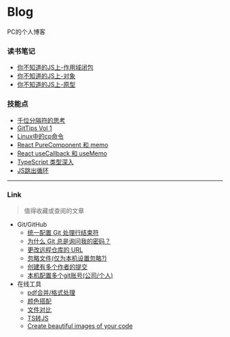 # Blog

PC的个人博客

### 读书笔记

- [你不知道的JS上-作用域闭包](./ReadingNotes/你不知道的JS上-作用域闭包.md)
- [你不知道的JS上-对象](./ReadingNotes/你不知道的JS上-对象.md)
- [你不知道的JS上-原型](./ReadingNotes/你不知道的JS上-原型.md)

### 技能点

- [千位分隔符的思考](./SkillPoints/千位分隔符.md)
- [GitTips Vol 1](./SkillPoints/GitTips-Vol-1.md)
- [Linux中的cp命令](./SkillPoints/Linux-cp.md)
- [React PureComponent 和 memo](./SkillPoints/React-PureComponent+memo.md)
- [React useCallback 和 useMemo](./SkillPoints/React-useCallback+useMemo.md)
- [TypeScript 类型深入](./SkillPoints/TypeScript类型深入.md)
- [JS跳出循环](./SkillPoints/Out-of-the-Loop.md)

---

### Link

> 值得收藏或查阅的文章

+ Git/GitHub
  - [统一配置 Git 处理行结束符](https://docs.github.com/cn/github/using-git/configuring-git-to-handle-line-endings)
  - [为什么 Git 总是询问我的密码？](https://docs.github.com/cn/github/using-git/why-is-git-always-asking-for-my-password)
  - [更改远程仓库的 URL](https://docs.github.com/cn/github/using-git/changing-a-remotes-url)
  - [忽略文件(仅为本机设置忽略?)](https://docs.github.com/cn/github/using-git/ignoring-files)
  - [创建有多个作者的提交](https://docs.github.com/cn/github/committing-changes-to-your-project/creating-a-commit-with-multiple-authors)
  - [本机配置多个git账号(公司/个人)](https://blog.csdn.net/weixin_30389003/article/details/96460375)
+ 在线工具
  - [pdf合并/格式处理](https://smallpdf.com/cn)
  - [颜色搭配](https://colorhunt.co/)
  - [文件对比](https://differ.netlify.app/)
  - [TS转JS](https://www.typescriptlang.org/play)
  - [Create beautiful images of your code](https://ray.so/)
